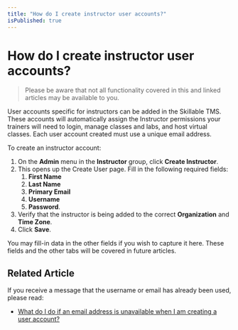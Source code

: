 ```yaml
---
title: "How do I create instructor user accounts?"
isPublished: true
---
```


# How do I create instructor user accounts?

> Please be aware that not all functionality covered in this and linked articles may be available to you.

User accounts specific for instructors can be added in the Skillable TMS. These accounts will automatically assign the Instructor permissions your trainers will need to login, manage classes and labs, and host virtual classes. Each user account created must use a unique email address.

To create an instructor account:
1. On the **Admin** menu in the **Instructor** group, click **Create Instructor**. 
1. This opens up the Create User page. Fill in the following required fields: 
     1. **First Name** 
     1. **Last Name**
     1. **Primary Email**
     1. **Username**
     1. **Password**. 
1. Verify that the instructor is being added to the correct **Organization** and **Time Zone**. 
1. Click **Save**.

You may fill-in data in the other fields if you wish to capture it here. These fields and the other tabs will be covered in future articles.

## Related Article
If you receive a  message that the username or email has already been used, please read:

- [What do I do if an email address is unavailable when I am creating a user account?](../student-management/email-address-unavailable.md)
